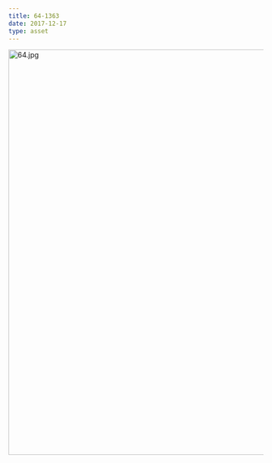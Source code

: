 ```yaml
---
title: 64-1363
date: 2017-12-17
type: asset
---
```

<img src="https://histologylab.ctl.columbia.edu/assets/images/64.jpg" width="800" alt="64.jpg" style="margin: 0;padding: 0;border: 0;">
